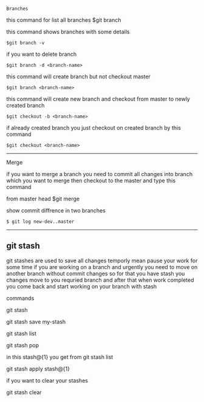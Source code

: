     Branches

this command for list all branches
    $git branch

this command shows branches with some details

    $git branch -v

if you want to delete branch 

    $git branch -d <branch-name>

this command will create branch but not checkout master

    $git branch <branch-name>

this command will create new branch and checkout from master to newly created branch

    $git checkout -b <branch-name>

if already created branch you just checkout on created branch by this command

    $git checkout <branch-name>

---------------------------------------------------------------

Merge

if you want to merge a branch you need to commit all changes into branch which
you want to merge then checkout to the master and type this command

from master head
    $git merge <branch-name>

show commit diffrence in two branches

    $ git log new-dev..master

----------------------------------------------------------

git stash
--------

git stashes are used to save all changes temporly mean pause your work for 
some time if you are working on a branch and urgently you need to move on another branch without commit changes so for that you have stash you changes
move to you requried branch and after that when work completed you come back and start working on your branch with stash

commands

git stash

git stash save my-stash

git stash list

git stash pop

in this stash@{1} you get from git stash list

git stash apply stash@{1}

if you want to clear your stashes

git stash clear


